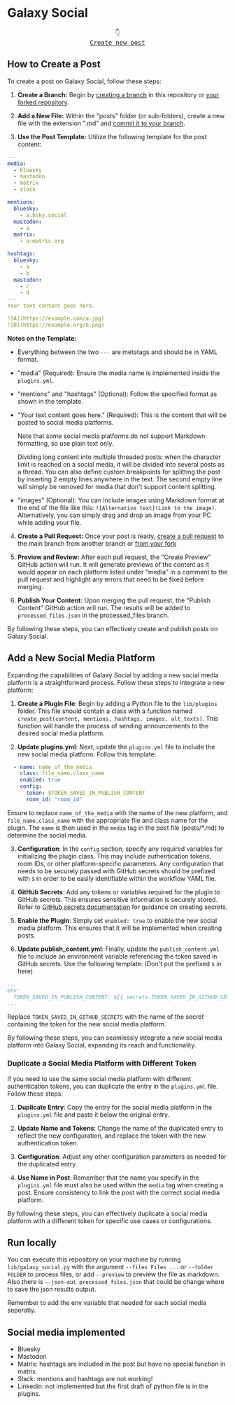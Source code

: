 ﻿# Galaxy Social

<div align="center">
      👇</br>
      <kbd><a href="../../new/main/?filename=posts/2024/<your-path>.md&value=---%0Amedia%3A%0A%20 - bluesky%0A%20 - mastodon%0A%20 - matrix%0A%20 - slack%0A%0Amentions%3A%0A%20 bluesky%3A%0A%20%20%20 - a.bsky.social%0A%20 mastodon%3A%0A%20%20%20 - a%0A%20 matrix%3A%0A%20%20%20 - a%3Amatrix.org%0A%0Ahashtags%3A%0A%20 bluesky%3A%0A%20%20%20 - a%0A%20%20%20 - b%0A%20 mastodon%3A%0A%20%20%20 - c%0A%20%20%20 - d%0A---%0AYour text content goes here.%0A%0A![A](https%3A%2F%2Fexample.com%2Fa.jpg)%0A![B](https%3A%2F%2Fexample.org%2Fb.png)">Create new post</a></kbd>
</div>

## How to Create a Post

To create a post on Galaxy Social, follow these steps:

1. **Create a Branch:** Begin by [creating a branch](https://docs.github.com/en/pull-requests/collaborating-with-pull-requests/proposing-changes-to-your-work-with-pull-requests/creating-and-deleting-branches-within-your-repository#creating-a-branch) in this repository or [your forked repository](https://docs.github.com/en/pull-requests/collaborating-with-pull-requests/working-with-forks/fork-a-repo#forking-a-repository).

2. **Add a New File:** Within the "posts" folder (or sub-folders), create a new file with the extension ".md" and [commit it to your branch](https://docs.github.com/en/repositories/working-with-files/managing-files/creating-new-files).

3. **Use the Post Template:** Utilize the following template for the post content:

```yaml
---
media:
  - bluesky
  - mastodon
  - matrix
  - slack

mentions:
  bluesky:
    - a.bsky.social
  mastodon:
    - a
  matrix:
    - a:matrix.org

hashtags:
  bluesky:
    - a
    - b
  mastodon:
    - c
    - d
---
Your text content goes here.

![A](https://example.com/a.jpg)
![B](https://example.org/b.png)
```
**Notes on the Template:**
- Everything between the two `---` are metatags and should be in YAML format.

- "media" (Required): Ensure the media name is implemented inside the `plugins.yml`.

- "mentions" and "hashtags" (Optional): Follow the specified format as shown in the template.

- "Your text content goes here." (Required): This is the content that will be posted to social media platforms.

  Note that some social media platforms do not support Markdown formatting, so use plain text only.

  Dividing long content into multiple threaded posts: when the character limit is reached on a social media, it will be divided into several posts as a thread. You can also define custom breakpoints for splitting the post by inserting 2 empty lines anywhere in the text. The second empty line will simply be removed for media that don't support content splitting.

- "images" (Optional): You can include images using Markdown format at the end of the file like this: `![Alternative text](Link to the image)`. Alternatively, you can simply drag and drop an image from your PC while adding your file.

4. **Create a Pull Request:** Once your post is ready, [create a pull request](https://docs.github.com/en/pull-requests/collaborating-with-pull-requests/proposing-changes-to-your-work-with-pull-requests/creating-a-pull-request?tool=webui#creating-the-pull-request) to the main branch from another branch or [from your fork](https://docs.github.com/en/pull-requests/collaborating-with-pull-requests/proposing-changes-to-your-work-with-pull-requests/creating-a-pull-request-from-a-fork)

5. **Preview and Review:** After each pull request, the "Create Preview" GitHub action will run. It will generate previews of the content as it would appear on each platform listed under "media" in a comment to the pull request and highlight any errors that need to be fixed before merging.

6. **Publish Your Content:** Upon merging the pull request, the "Publish Content" GitHub action will run. The results will be added to `processed_files.json` in the processed_files branch.

By following these steps, you can effectively create and publish posts on Galaxy Social.


## Add a New Social Media Platform

Expanding the capabilities of Galaxy Social by adding a new social media platform is a straightforward process. Follow these steps to integrate a new platform:

1. **Create a Plugin File**: Begin by adding a Python file to the `lib/plugins` folder. This file should contain a class with a function named `create_post(content, mentions, hashtags, images, alt_texts)`. This function will handle the process of sending announcements to the desired social media platform.

2. **Update plugins.yml**: Next, update the `plugins.yml` file to include the new social media platform. Follow this template:

```yaml
  - name: name_of_the_media
    class: file_name.class_name
    enabled: true
    config:
      token: $TOKEN_SAVED_IN_PUBLISH_CONTENT
      room_id: "room_id"
```
Ensure to replace `name_of_the_media` with the name of the new platform, and `file_name.class_name` with the appropriate file and class name for the plugin.
The `name` is then used in the `media` tag in the post file (posts/*.md) to determine the social media.

3. **Configuration**: In the `config` section, specify any required variables for initializing the plugin class. This may include authentication tokens, room IDs, or other platform-specific parameters. Any configuration that needs to be securely passed with GitHub secrets should be prefixed with `$` in order to be easily identifiable within the workflow YAML file.

4. **GitHub Secrets**: Add any tokens or variables required for the plugin to GitHub secrets. This ensures sensitive information is securely stored. Refer to [GitHub secrets documentation](https://docs.github.com/en/actions/security-guides/using-secrets-in-github-actions#creating-secrets-for-a-repository) for guidance on creating secrets.

5. **Enable the Plugin**: Simply set `enabled: true` to enable the new social media platform. This ensures that it will be implemented when creating posts.

6. **Update publish_content.yml**: Finally, update the `publish_content.yml` file to include an environment variable referencing the token saved in GitHub secrets. Use the following template: (Don't put the prefixed `$` in here)

```yaml
...
env:
  TOKEN_SAVED_IN_PUBLISH_CONTENT: ${{ secrets.TOKEN_SAVED_IN_GITHUB_SECRETS }}
...
```

Replace `TOKEN_SAVED_IN_GITHUB_SECRETS` with the name of the secret containing the token for the new social media platform.

By following these steps, you can seamlessly integrate a new social media platform into Galaxy Social, expanding its reach and functionality.

### Duplicate a Social Media Platform with Different Token

If you need to use the same social media platform with different authentication tokens, you can duplicate the entry in the `plugins.yml` file. Follow these steps:

1. **Duplicate Entry**: Copy the entry for the social media platform in the `plugins.yml` file and paste it below the original entry.

2. **Update Name and Tokens**: Change the name of the duplicated entry to reflect the new configuration, and replace the token with the new authentication token.

3. **Configuration**: Adjust any other configuration parameters as needed for the duplicated entry.

4. **Use Name in Post**: Remember that the name you specify in the `plugins.yml` file must also be used within the `media` tag when creating a post. Ensure consistency to link the post with the correct social media platform.

By following these steps, you can effectively duplicate a social media platform with a different token for specific use cases or configurations.

## Run locally
You can execute this repository on your machine by running `lib/galaxy_social.py` with the argument `--files Files ...` or `--folder FOLDER` to process files, or add `--preview` to preview the file as markdown. Also there is `--json-out processed_files.json` that could be change where to save the json results output.

Remember to add the env variable that needed for each social media seperatly.

## Social media implemented
- Bluesky
- Mastodon
- Matrix: hashtags are included in the post but have no special function in matrix.
- Slack: mentions and hashtags are not working!
- Linkedin: not implemented but the first draft of python file is in the plugins.
